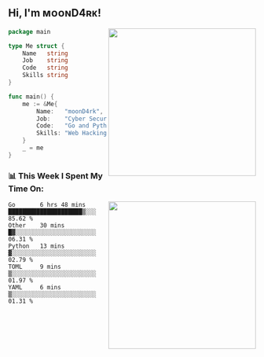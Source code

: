 <h2> Hi, I'm ᴍᴏᴏɴD4ʀᴋ!</h2>
<img align='right' src="https://github-readme-stats.vercel.app/api?username=moond4rk&show_icons=true&theme=radical" width="300">


```go
package main

type Me struct {
	Name   string
	Job    string
	Code   string
	Skills string
}

func main() {
	me := &Me{
		Name:   "moonD4rk",
		Job:    "Cyber Security Engineer",
		Code:   "Go and Python and Others",
		Skills: "Web Hacking ^o^",
	}
	_ = me
}
```



<h3>📊 This Week I Spent My Time On:</h3>
<img align='right' src="https://spotify-github-profile.vercel.app/api/view?uid=iftr63d5ost38g0o26wcjzd8k&cover_image=true&theme=novatorem" width="300">

<!--START_SECTION:waka-->
```text
Go       6 hrs 48 mins   █████████████████████▒░░░   85.62 % 
Other    30 mins         █▓░░░░░░░░░░░░░░░░░░░░░░░   06.31 % 
Python   13 mins         ▓░░░░░░░░░░░░░░░░░░░░░░░░   02.79 % 
TOML     9 mins          ▒░░░░░░░░░░░░░░░░░░░░░░░░   01.97 % 
YAML     6 mins          ▒░░░░░░░░░░░░░░░░░░░░░░░░   01.31 % 
```
<!--END_SECTION:waka-->

